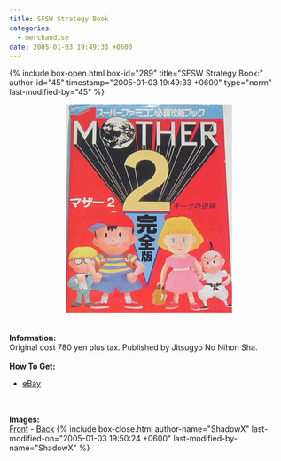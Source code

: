 ```yaml
---
title: SFSW Strategy Book
categories:
  - merchandise
date: 2005-01-03 19:49:33 +0600
---
```

{% include box-open.html box-id="289" title="SFSW Strategy Book:" author-id="45" timestamp="2005-01-03 19:49:33 +0600" type="norm" last-modified-by="45" %}
	<center>
	<img src="/merchandise/images/sfswsg_title.jpg" border="0" alt="SFSW Strategy Book" />
	</center>
	<br /><br />
	<b>Information:</b>
	<br />
	Original cost 780 yen plus tax. Published by Jitsugyo No Nihon Sha.
	<br /><br />
	<b>How To Get:</b>
	<br />
	<ul>
	<li><a href="http://www.ebay.com">eBay</a></li>
	</ul>
	<br /><br />
	<b>Images:</b>
	<br />
	<a href="/merchandise/images/sfswstrategy1.jpg">Front</a> - <a href="/merchandise/images/sfswstrategy2.jpg">Back</a>
{% include box-close.html author-name="ShadowX" last-modified-on="2005-01-03 19:50:24 +0600" last-modified-by-name="ShadowX" %}

